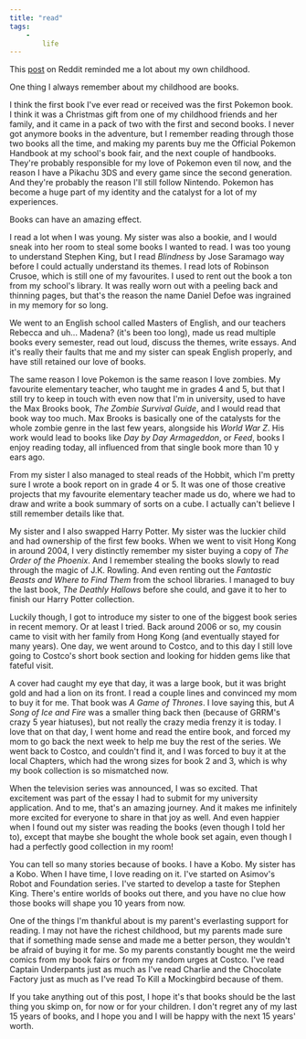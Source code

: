 ```yaml
---
title: "read"
tags:
    -
        life
---
```


This [post](http://redd.it/37t1ys) on Reddit reminded me a lot about my own childhood.

One thing I always remember about my childhood are books.

I think the first book I've ever read or received was the first Pokemon book. I think it was a Christmas gift from one of my childhood friends and her family, and it came in a pack of two with the first and second books. I never got anymore books in the adventure, but I remember reading through those two books all the time, and making my parents buy me the Official Pokemon Handbook at my school's book fair, and the next couple of handbooks. They're probably responsible for my love of Pokemon even til now, and the reason I have a Pikachu 3DS and every game since the second generation. And they're probably the reason I'll still follow Nintendo. Pokemon has become a huge part of my identity and the catalyst for a lot of my experiences.

Books can have an amazing effect.

I read a lot when I was young. My sister was also a bookie, and I would sneak into her room to steal some books I wanted to read. I was too young to understand Stephen King, but I read *Blindness* by Jose Saramago way before I could actually understand its themes. I read lots of Robinson Crusoe, which is still one of my favourites. I used to rent out the book a ton from my school's library. It was really worn out with a peeling back and thinning pages, but that's the reason the name Daniel Defoe was ingrained in my memory for so long.

We went to an English school called Masters of English, and our teachers Rebecca and uh... Madena? (it's been too long), made us read multiple books every semester, read out loud, discuss the themes, write essays. And it's really their faults that me and my sister can speak English properly, and have still retained our love of books.

The same reason I love Pokemon is the same reason I love zombies. My favourite elementary teacher, who taught me in grades 4 and 5, but that I still try to keep in touch with even now that I'm in university, used to have the Max Brooks book, *The Zombie Survival Guide*, and I would read that book way too much. Max Brooks is basically one of the catalysts for the whole zombie genre in the last few years, alongside his *World War Z*. His work would lead to books like *Day by Day Armageddon*, or *Feed*, books I enjoy reading today, all influenced from that single book more than 10 y ears ago.

From my sister I also managed to steal reads of the Hobbit, which I'm pretty sure I wrote a book report on in grade 4 or 5. It was one of those creative projects that my favourite elementary teacher made us do, where we had to draw and write a book summary of sorts on a cube. I actually can't believe I still remember details like that.

My sister and I also swapped Harry Potter. My sister was the luckier child and had ownership of the first few books. When we went to visit Hong Kong in around 2004, I very distinctly remember my sister buying a copy of *The Order of the Phoenix*. And I remember stealing the books slowly to read through the magic of J.K. Rowling. And even renting out the *Fantastic Beasts and Where to Find Them* from the school libraries. I managed to buy the last book, *The Deathly Hallows* before she could, and gave it to her to finish our Harry Potter collection.

Luckily though, I got to introduce my sister to one of the biggest book series in recent memory. Or at least I tried. Back around 2006 or so, my cousin came to visit with her family from Hong Kong (and eventually stayed for many years). One day, we went around to Costco, and to this day I still love going to Costco's short book section and looking for hidden gems like that fateful visit.

A cover had caught my eye that day, it was a large book, but it was bright gold and had a lion on its front. I read a couple lines and convinced my mom to buy it for me. That book was *A Game of Thrones*. I love saying this, but *A Song of Ice and Fire* was a smaller thing back then (because of GRRM's crazy 5 year hiatuses), but not really the crazy media frenzy it is today. I love that on that day, I went home and read the entire book, and forced my mom to go back the next week to help me buy the rest of the series. We went back to Costco, and couldn't find it, and I was forced to buy it at the local Chapters, which had the wrong sizes for book 2 and 3, which is why my book collection is so mismatched now.

When the television series was announced, I was so excited. That excitement was part of the essay I had to submit for my university application. And to me, that's an amazing journey. And it makes me infinitely more excited for everyone to share in that joy as well. And even happier when I found out my sister was reading the books (even though I told  her to), except that maybe she bought the whole book set again, even though I had a perfectly good collection in my room!

You can tell so many stories because of books. I have a Kobo. My sister has a Kobo. When I have time, I love reading on it. I've started on Asimov's Robot and Foundation series. I've started to develop a taste for Stephen King. There's entire worlds of books out there, and you have no clue how those books will shape you 10 years from now.

One of the things I'm thankful about is my parent's everlasting support for reading. I may not have the richest childhood, but my parents made sure that if something made sense and made me a better person, they wouldn't be afraid of buying it for me. So my parents constantly bought me the weird comics from my book fairs or from my random urges at Costco. I've read Captain Underpants just as much as I've read Charlie and the Chocolate Factory just as much as I've read To Kill a Mockingbird because of them.

If you take anything out of this post, I hope it's that books should be the last thing you skimp on, for now or for your children. I don't regret any of my last 15 years of books, and I hope you and I will be happy with the next 15 years' worth.
